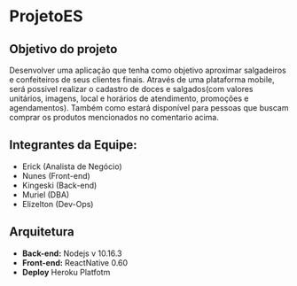# ProjetoES

**Objetivo do projeto**
-------------

Desenvolver uma aplicação que tenha como objetivo aproximar salgadeiros e confeiteiros de seus clientes finais.
    Através de uma plataforma mobile, será possivel realizar o cadastro de doces e salgados(com valores unitários, imagens, local e horários de atendimento, promoções e agendamentos). Também como estará disponível para pessoas que buscam comprar os produtos mencionados no comentario acima.
    

 **Integrantes da Equipe:**
 ----------------
  * Erick (Analista de Negócio)
  * Nunes (Front-end)
  * Kingeski (Back-end)
  * Muriel (DBA)
  * Elizelton (Dev-Ops)

**Arquitetura**
--------

* __Back-end:__ Nodejs v 10.16.3
* __Front-end:__ ReactNative 0.60
* __Deploy__ Heroku Platfotm
